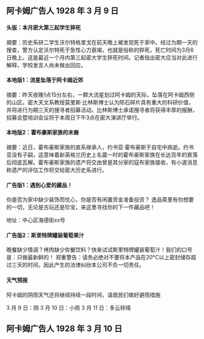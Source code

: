 ## 阿卡姆广告人  1928 年 3 月 9 日

#### 头版：本月密大第三起学生猝死

摘要：历史系研二学生沃尔特格里戈在前天晚上被发现死于家中。经过为期一天的搜查，警方认定沃尔特死于急性心力衰竭，也就是俗称的猝死，死亡时间为3月6日晚上。这是最近一个月内第三起密大学生猝死时间。记者指出密大应当对此进行解释，学校发言人尚未做出回应。

#### 本地版1：流星坠落于阿卡姆近郊

摘要：昨天夜晚1点15分左右，一颗大流星划过阿卡姆的天际，坠落在阿卡姆西侧的山区。密大天文系教授莫里斯·比林斯博士认为陨石碎片具有重大的科研价值，并将进行为期三天的搜寻者招募活动。比林斯博士承诺搜寻者将获得丰厚的报酬，招募会暨培训会议将于本周日下午3点在密大演讲厅举行。

#### 本地版2：霍布豪斯家族的末裔

摘要：近日，霍布豪斯家族的直系继承人，约书亚·霍布豪斯于自宅中病逝。约书亚没有子嗣，这意味着新英格兰历史上名震一时的霍布豪斯家族在长达百年的衰落后彻底瓦解。霍布豪斯家族的遗产将交由曾是其分家的寇布家族接收，有小道消息称遗产的评估工作将交给密大历史系进行。

#### 广告版1：遇到心爱的藏品！

你是否为家中缺少装饰而忧心，你是否有闲置资金准备投资？ 
逸品斋里有你想要的一切，无论是古玩还是珍宝，来这里寻找你的下一件藏品吧！

地址：中心区海德街xx号

#### 广告版2：斯里特牌罐装葡萄果汁

晚餐缺少情调？烤肉缺少佐餐饮料？快来试试斯里特牌罐装葡萄汁！我们的口号是：只做最新鲜的！ 
郑重警告：请务必绝对不要将本产品在20°C以上密封储存超过三天的时间，因此产生的法律纠纷本公司不负一切责任。

#### 天气预报

阿卡姆的阴雨天气还将继续持续一段时间，请居民们做好避雨措施

3 月 9 日：阴 
3 月 10 日：小雨 
3 月 11 日：多云转晴 

## 阿卡姆广告人  1928 年 3 月 10 日


